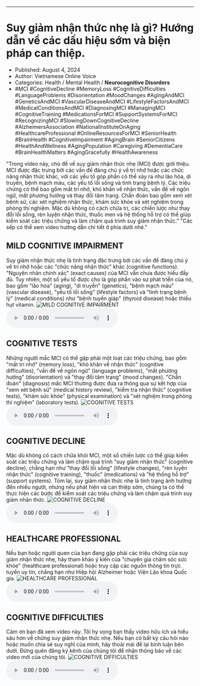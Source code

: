 
---

# Suy giảm nhận thức nhẹ là gì? Hướng dẫn về các dấu hiệu sớm và biện pháp can thiệp.

- Published: August 4, 2024
- Author: Vietnamese Online Voice
- Categories: Health / Mental Health / **Neurocognitive Disorders**
- #MCI #CognitiveDecline #MemoryLoss #CognitiveDifficulties #LanguageProblems #Disorientation #MoodChanges #AgingAndMCI #GeneticsAndMCI #VascularDiseaseAndMCI #LifestyleFactorsAndMCI #MedicalConditionsAndMCI #DiagnosingMCI #ManagingMCI #CognitiveTraining #MedicationsForMCI #SupportSystemsForMCI #RecognizingMCI #SlowingDownCognitiveDecline #AlzheimersAssociation #NationalInstituteOnAging #HealthcareProfessional #OnlineResourcesForMCI #SeniorHealth #BrainHealth #CognitiveImpairment #AgingBrain #SeniorCitizens #HealthAndWellness #AgingPopulation #Caregiving #DementiaCare #BrainHealthMatters #AgingGracefully #HealthAwareness

"Trong video này, chủ đề về suy giảm nhận thức nhẹ (MCI) được giới thiệu. MCI được đặc trưng bởi các vấn đề đáng chú ý về trí nhớ hoặc các chức năng nhận thức khác, với các yếu tố góp phần có thể xảy ra như lão hóa, di truyền, bệnh mạch máu, các yếu tố lối sống và tình trạng bệnh lý. Các triệu chứng có thể bao gồm mất trí nhớ, khó khăn về nhận thức, vấn đề về ngôn ngữ, mất phương hướng và thay đổi tâm trạng. Chẩn đoán bao gồm xem xét bệnh sử, các xét nghiệm nhận thức, khám sức khỏe và xét nghiệm trong phòng thí nghiệm. Mặc dù không có cách chữa trị, các chiến lược như thay đổi lối sống, rèn luyện nhận thức, thuốc men và hệ thống hỗ trợ có thể giúp kiểm soát các triệu chứng và làm chậm quá trình suy giảm nhận thức." "Các sếp có thể xem video hướng dẫn chi tiết ở phía dưới nhé."


## MILD COGNITIVE IMPAIRMENT

Suy giảm nhận thức nhẹ là tình trạng đặc trưng bởi các vấn đề đáng chú ý về trí nhớ hoặc các "chức năng nhận thức" khác (cognitive functions). "Nguyên nhân chính xác" (exact causes) của MCI vẫn chưa được hiểu đầy đủ. Tuy nhiên, một số yếu tố được cho là góp phần vào sự phát triển của nó, bao gồm "lão hóa" (aging), "di truyền" (genetics), "bệnh mạch máu" (vascular disease), "yếu tố lối sống" (lifestyle factors) và "tình trạng bệnh lý" (medical conditions) như "bệnh tuyến giáp" (thyroid disease) hoặc thiếu hụt vitamin.
![MILD COGNITIVE IMPAIRMENT](https://http-archiver-apis-production-80.schnworks.com/storage/images/transitions/2024-08-04/transition-6434907622-Montserrat-Thin-9C27B0.jpg)
<audio controls>
    <source src="https://http-archiver-apis-production-80.schnworks.com/storage/storage/audio/file-28258328120.mp3" type="audio/mpeg">
</audio>



## COGNITIVE TESTS

Những người mắc MCI có thể gặp phải một loạt các triệu chứng, bao gồm "mất trí nhớ" (memory loss), "khó khăn về nhận thức" (cognitive difficulties), "vấn đề về ngôn ngữ" (language problems), "mất phương hướng" (disorientation) và "thay đổi tâm trạng" (mood changes). "Chẩn đoán" (diagnosis) mắc MCI thường được đưa ra thông qua sự kết hợp của "xem xét bệnh sử" (medical history review), "kiểm tra nhận thức" (cognitive tests), "khám sức khỏe" (physical examination) và "xét nghiệm trong phòng thí nghiệm" (laboratory tests).
![COGNITIVE TESTS](https://http-archiver-apis-production-80.schnworks.com/storage/images/transitions/2024-08-04/transition--5203009691-Montserrat-Regular-004895.jpg)
<audio controls>
    <source src="https://http-archiver-apis-production-80.schnworks.com/storage/storage/audio/file-11799570509.mp3" type="audio/mpeg">
</audio>



## COGNITIVE DECLINE

Mặc dù không có cách chữa khỏi MCI, một số chiến lược có thể giúp kiểm soát các triệu chứng và làm chậm quá trình "suy giảm nhận thức" (cognitive decline), chẳng hạn như "thay đổi lối sống" (lifestyle changes), "rèn luyện nhận thức" (cognitive training), "thuốc" (medications) và "hệ thống hỗ trợ" (support systems). Tóm lại, suy giảm nhận thức nhẹ là tình trạng ảnh hưởng đến nhiều người, nhưng nếu phát hiện và can thiệp sớm, chúng ta có thể thực hiện các bước để kiểm soát các triệu chứng và làm chậm quá trình suy giảm nhận thức.
![COGNITIVE DECLINE](https://http-archiver-apis-production-80.schnworks.com/storage/images/transitions/2024-08-04/transition-22350450114-Montserrat-Black-880E4F.jpg)
<audio controls>
    <source src="https://http-archiver-apis-production-80.schnworks.com/storage/storage/audio/file-25022681419.mp3" type="audio/mpeg">
</audio>



## HEALTHCARE PROFESSIONAL

Nếu bạn hoặc người quen của bạn đang gặp phải các triệu chứng của suy giảm nhận thức nhẹ, hãy tham khảo ý kiến ​​của "chuyên gia chăm sóc sức khỏe" (healthcare professional) hoặc truy cập các nguồn thông tin trực tuyến uy tín, chẳng hạn như Hiệp hội Alzheimer hoặc Viện Lão khoa Quốc gia.
![HEALTHCARE PROFESSIONAL](https://http-archiver-apis-production-80.schnworks.com/storage/images/transitions/2024-08-04/transition--3718809041-Montserrat-ExtraBold-4A148C.jpg)
<audio controls>
    <source src="https://http-archiver-apis-production-80.schnworks.com/storage/storage/audio/file-36145132844.mp3" type="audio/mpeg">
</audio>



## COGNITIVE DIFFICULTIES

Cảm ơn bạn đã xem video này. Tôi hy vọng bạn thấy video hữu ích và hiểu sâu hơn về chứng suy giảm nhận thức nhẹ. Nếu bạn có bất kỳ câu hỏi nào hoặc muốn chia sẻ suy nghĩ của mình, hãy thoải mái để lại bình luận bên dưới. Đừng quên đăng ký kênh của chúng tôi để nhận thông báo về các video mới của chúng tôi.
![COGNITIVE DIFFICULTIES](https://http-archiver-apis-production-80.schnworks.com/storage/images/transitions/2024-08-04/transition-11642304329-Montserrat-Regular-004895.jpg)
<audio controls>
    <source src="https://http-archiver-apis-production-80.schnworks.com/storage/storage/audio/file-11941697304.mp3" type="audio/mpeg">
</audio>

